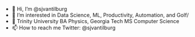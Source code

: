 - 👋 Hi, I’m @sjvantilburg
- 👀 I’m interested in Data Science, ML, Productivity, Automation, and Golf/
- 🌱 Trinity University BA Physics, Georgia Tech MS Computer Science
- 📫 How to reach me Twitter: @sjvantilburg

<!---
sjvantilburg/sjvantilburg is a ✨ special ✨ repository because its `README.md` (this file) appears on your GitHub profile.
You can click the Preview link to take a look at your changes.
--->
